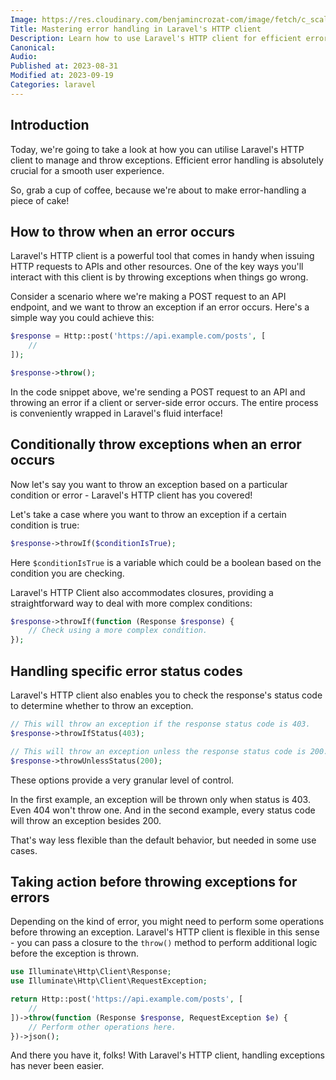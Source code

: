 ```yaml
---
Image: https://res.cloudinary.com/benjamincrozat-com/image/fetch/c_scale,f_webp,q_auto,w_1200/https://life-long-bunny.fra1.digitaloceanspaces.com/media-library/production/55/programming_lferts.jpg
Title: Mastering error handling in Laravel's HTTP client
Description: Learn how to use Laravel's HTTP client for efficient error handling and exception throwing in different scenarios with ease.
Canonical: 
Audio:
Published at: 2023-08-31
Modified at: 2023-09-19
Categories: laravel
---
```


## Introduction

Today, we're going to take a look at how you can utilise Laravel's HTTP client to manage and throw exceptions. Efficient error handling is absolutely crucial for a smooth user experience.

So, grab a cup of coffee, because we're about to make error-handling a piece of cake!

## How to throw when an error occurs

Laravel's HTTP client is a powerful tool that comes in handy when issuing HTTP requests to APIs and other resources. One of the key ways you'll interact with this client is by throwing exceptions when things go wrong.

Consider a scenario where we're making a POST request to an API endpoint, and we want to throw an exception if an error occurs. Here's a simple way you could achieve this:

```php
$response = Http::post('https://api.example.com/posts', [
    //
]);

$response->throw();
```

In the code snippet above, we're sending a POST request to an API and throwing an error if a client or server-side error occurs. The entire process is conveniently wrapped in Laravel's fluid interface!

## Conditionally throw exceptions when an error occurs

Now let's say you want to throw an exception based on a particular condition or error - Laravel's HTTP client has you covered!

Let's take a case where you want to throw an exception if a certain condition is true:

```php
$response->throwIf($conditionIsTrue);
```

Here `$conditionIsTrue` is a variable which could be a boolean based on the condition you are checking.

Laravel's HTTP Client also accommodates closures, providing a straightforward way to deal with more complex conditions:

```php
$response->throwIf(function (Response $response) {
    // Check using a more complex condition.
});
```

## Handling specific error status codes

Laravel's HTTP client also enables you to check the response's status code to determine whether to throw an exception. 

```php
// This will throw an exception if the response status code is 403.
$response->throwIfStatus(403);

// This will throw an exception unless the response status code is 200.
$response->throwUnlessStatus(200);
```

These options provide a very granular level of control.

In the first example, an exception will be thrown only when status is 403. Even 404 won't throw one. And in the second example, every status code will throw an exception besides 200.

That's way less flexible than the default behavior, but needed in some use cases.

## Taking action before throwing exceptions for errors

Depending on the kind of error, you might need to perform some operations before throwing an exception. Laravel's HTTP client is flexible in this sense - you can pass a closure to the `throw()` method to perform additional logic before the exception is thrown.

```php
use Illuminate\Http\Client\Response;
use Illuminate\Http\Client\RequestException;

return Http::post('https://api.example.com/posts', [
    //
])->throw(function (Response $response, RequestException $e) {
    // Perform other operations here.
})->json();
```

And there you have it, folks! With Laravel's HTTP client, handling exceptions has never been easier.